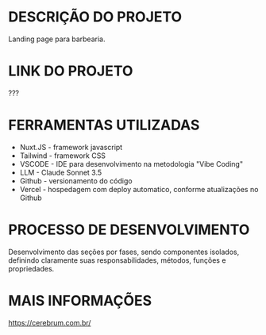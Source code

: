 # DESCRIÇÃO DO PROJETO

Landing page para barbearia.

# LINK DO PROJETO

???

# FERRAMENTAS UTILIZADAS

* Nuxt.JS - framework javascript
* Tailwind - framework CSS
* VSCODE - IDE para desenvolvimento na metodologia "Vibe Coding"
* LLM - Claude Sonnet 3.5
* Github - versionamento do código
* Vercel - hospedagem com deploy automatico, conforme atualizações no Github

# PROCESSO DE DESENVOLVIMENTO

Desenvolvimento das seções por fases, sendo componentes isolados, definindo claramente suas responsabilidades, métodos, funções e propriedades.

# MAIS INFORMAÇÕES

https://cerebrum.com.br/